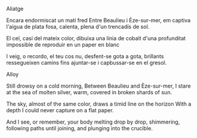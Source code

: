 Aliatge 
 
Encara endormiscat un matí fred 
Entre Beaulieu i Èze-sur-mer, 
em captiva l'aigua de plata fosa, 
calenta, plena d'un trencadís de sol. 
 
El cel, casi del mateix color, 
dibuixa una línia de cobalt 
d'una profunditat impossible 
de reproduir en un paper en blanc 
 
I veig, o recordo, el teu cos nu, 
desfent-se gota a gota, brillants 
ressegueixen camins fins ajuntar-se 
i capbussar-se en el gresol. 
 
Alloy 
 
Still drowsy on a cold morning, 
Between Beaulieu and Èze-sur-mer, 
I stare at the sea of molten silver, 
warm, covered in broken shards of sun. 
 
The sky, almost of the same color, 
draws a timid line on the horizon 
With a depth I could never 
capture on a flat paper. 
 
And I see, or remember, your body 
melting drop by drop, shimmering, 
following paths until joining, 
and plunging into the crucible. 
 
 
 
 